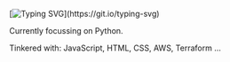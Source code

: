 [![Typing SVG](https://readme-typing-svg.demolab.com/?lines=Hello!+I'm+Bradley.;Welcome+to+my+GitHub!)](https://git.io/typing-svg)

Currently focussing on Python.

Tinkered with: JavaScript, HTML, CSS, AWS, Terraform ...
